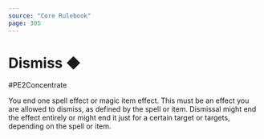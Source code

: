 ```yaml
---
source: "Core Rulebook"
page: 305
---
```


# Dismiss ◆
#PE2Concentrate 

You end one spell effect or magic item effect. This must be an effect you are allowed to dismiss, as defined by the spell or item. Dismissal might end the effect entirely or might end it just for a certain target or targets, depending on the spell or item.